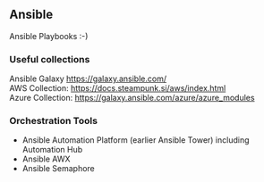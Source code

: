 ## Ansible

Ansible Playbooks :-)

### Useful collections

Ansible Galaxy
https://galaxy.ansible.com/
<br>
AWS Collection: https://docs.steampunk.si/aws/index.html<br>
Azure Collection: https://galaxy.ansible.com/azure/azure_modules
<br>

### Orchestration Tools

- Ansible Automation Platform (earlier Ansible Tower) including Automation Hub
- Ansible AWX
- Ansible Semaphore
